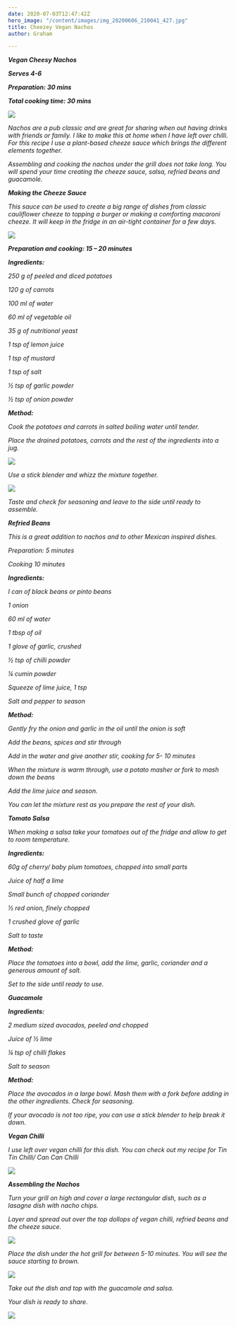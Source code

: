 ```yaml
---
date: 2020-07-03T12:47:42Z
hero_image: "/content/images/img_20200606_210041_427.jpg"
title: Cheezey Vegan Nachos
author: Graham

---
```

**_Vegan Cheesy Nachos_**

**_Serves 4-6_**

**_Preparation: 30 mins_**

**_Total cooking time: 30 mins_**

![](/content/images/img_20200606_210041_427.jpg)

_Nachos are a pub classic and are great for sharing when out having drinks with friends or family. I like to make this at home when I have left over chilli. For this recipe I use a plant-based cheeze sauce which brings the different elements together._

_Assembling and cooking the nachos under the grill does not take long. You will spend your time creating the cheeze sauce, salsa, refried beans and guacamole._

**_Making the Cheeze Sauce_**

_This sauce can be used to create a big range of dishes from classic cauliflower cheeze to topping a burger or making a comforting macaroni cheeze. It will keep in the fridge in an air-tight container for a few days._

![](/content/images/img_20200606_210041_436.jpg)

**_Preparation and cooking: 15 – 20 minutes_**

**_Ingredients:_**

_250 g of peeled and diced potatoes_

_120 g of carrots_

_100 ml of water_

_60 ml of vegetable oil_

_35 g of nutritional yeast_

_1 tsp of lemon juice_

_1 tsp of mustard_

_1 tsp of salt_

_½ tsp of garlic powder_

_½ tsp of onion powder_

**_Method:_**

_Cook the potatoes and carrots in salted boiling water until tender._

_Place the drained potatoes, carrots and the rest of the ingredients into a jug._

![](/content/images/img_20200606_210041_424.jpg)

_Use a stick blender and whizz the mixture together._

![](/content/images/img_20200606_210041_423.jpg)

_Taste and check for seasoning and leave to the side until ready to assemble._

**_Refried Beans_**

_This is a great addition to nachos and to other Mexican inspired dishes._

_Preparation: 5 minutes_

_Cooking 10 minutes_

**_Ingredients:_**

_I can of black beans or pinto beans_

_1 onion_

_60 ml of water_

_1 tbsp of oil_

_1 glove of garlic, crushed_

_½ tsp of chilli powder_

_¼ cumin powder_

_Squeeze of lime juice, 1 tsp_

_Salt and pepper to season_

**_Method:_**

_Gently fry the onion and garlic in the oil until the onion is soft_

_Add the beans, spices and stir through_

_Add in the water and give another stir, cooking for 5- 10 minutes_

_When the mixture is warm through, use a potato masher or fork to mash down the beans_

_Add the lime juice and season._

_You can let the mixture rest as you prepare the rest of your dish._

**_Tomato Salsa_**

_When making a salsa take your tomatoes out of the fridge and allow to get to room temperature._

**_Ingredients:_**

_60g of cherry/ baby plum tomatoes, chopped into small parts_

_Juice of half a lime_

_Small bunch of chopped coriander_

_½ red onion, finely chopped_

_1 crushed glove of garlic_

_Salt to taste_

**_Method:_**

_Place the tomatoes into a bowl, add the lime, garlic, coriander and a generous amount of salt._

_Set to the side until ready to use._

**_Guacamole_**

**_Ingredients:_**

_2 medium sized avocados, peeled and chopped_

_Juice of ½ lime_

_¼ tsp of chilli flakes_

_Salt to season_

**_Method:_**

_Place the avocados in a large bowl. Mash them with a fork before adding in the other ingredients. Check for seasoning._

_If your avocado is not too ripe, you can use a stick blender to help break it down._

**_Vegan Chilli_**

_I use left over vegan chilli for this dish. You can check out my recipe for Tin Tin Chilli/ Can Can Chilli_

![](/content/images/img_20200604_193711.jpg)

**_Assembling the Nachos_**

_Turn your grill on high and cover a large rectangular dish, such as a lasagne dish with nacho chips._

_Layer and spread out over the top dollops of vegan chilli, refried beans and the cheeze sauce._

![](/content/images/img_20200606_204319.jpg)

_Place the dish under the hot grill for between 5-10 minutes. You will see the sauce starting to brown._

![](/content/images/img_20200606_204857.jpg)

_Take out the dish and top with the guacamole and salsa._

_Your dish is ready to share._

![](/content/images/img_20200606_210231.jpg)